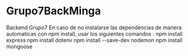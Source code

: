 # Grupo7BackMinga
Backend Grupo7
En caso de no instalarse las dependencias de manera automaticas con
npm install, usar los siguientes comandos :
npm install express
npm install dotenv
npm install --save-dev nodemon
npm install mongoose